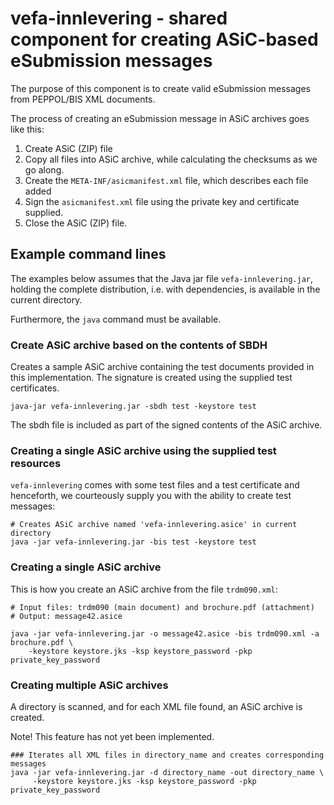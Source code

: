 # vefa-innlevering - shared component for creating ASiC-based eSubmission messages

The purpose of this component is to create valid eSubmission messages from PEPPOL/BIS XML documents.

The process of creating an eSubmission message in ASiC archives goes like this:

1. Create ASiC (ZIP) file
1. Copy all files into ASiC archive, while calculating the checksums as we go along.
1. Create the `META-INF/asicmanifest.xml` file, which describes each file added
1. Sign the `asicmanifest.xml` file using the private key and certificate supplied.
1. Close the ASiC (ZIP) file.

## Example command lines

The examples below assumes that the Java jar file `vefa-innlevering.jar`, holding the complete distribution, i.e. with
dependencies, is available in the current directory.

Furthermore, the `java` command must be available.

### Create ASiC archive based on the contents of SBDH

Creates a sample ASiC archive containing the test documents provided in this implementation.
The signature is created using the supplied test certificates.

    java-jar vefa-innlevering.jar -sbdh test -keystore test

The sbdh file is included as part of the signed contents of the ASiC archive.

### Creating a single ASiC archive using the supplied test resources
`vefa-innlevering` comes with some test files and a test certificate and henceforth, we courteously supply you
with the ability to create test messages:
```
# Creates ASiC archive named 'vefa-innlevering.asice' in current directory
java -jar vefa-innlevering.jar -bis test -keystore test
```

### Creating a single ASiC archive
This is how you create an ASiC archive from the file `trdm090.xml`:
```
# Input files: trdm090 (main document) and brochure.pdf (attachment)
# Output: message42.asice

java -jar vefa-innlevering.jar -o message42.asice -bis trdm090.xml -a brochure.pdf \
    -keystore keystore.jks -ksp keystore_password -pkp private_key_password
```
### Creating multiple ASiC archives
A directory is scanned, and for each XML file found, an ASiC archive is created.

Note! This feature has not yet been implemented.
```
### Iterates all XML files in directory_name and creates corresponding messages
java -jar vefa-innlevering.jar -d directory_name -out directory_name \
     -keystore keystore.jks -ksp keystore_password -pkp private_key_password
```
